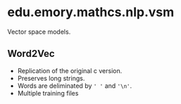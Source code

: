 # edu.emory.mathcs.nlp.vsm

Vector space models.

## Word2Vec

* Replication of the original c version.
* Preserves long strings.
* Words are deliminated by `' '` and `'\n'`. 
* Multiple training files 
